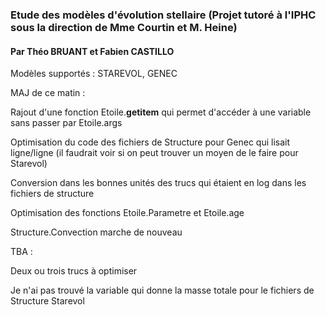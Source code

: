 ### Etude des modèles d'évolution stellaire (Projet tutoré à l'IPHC sous la direction de Mme Courtin et M. Heine)
#### Par Théo BRUANT et Fabien CASTILLO

Modèles supportés : STAREVOL, GENEC


MAJ de ce matin :

Rajout d'une fonction Etoile.__getitem__ qui permet d'accéder à une variable sans passer par Etoile.args

Optimisation du code des fichiers de Structure pour Genec qui lisait ligne/ligne (il faudrait voir si on peut trouver un moyen de le faire pour Starevol)

Conversion dans les bonnes unités des trucs qui étaient en log dans les fichiers de structure

Optimisation des fonctions Etoile.Parametre et Etoile.age

Structure.Convection marche de nouveau

TBA : 

Deux ou trois trucs à optimiser

Je n'ai pas trouvé la variable qui donne la masse totale pour le fichiers de Structure Starevol
